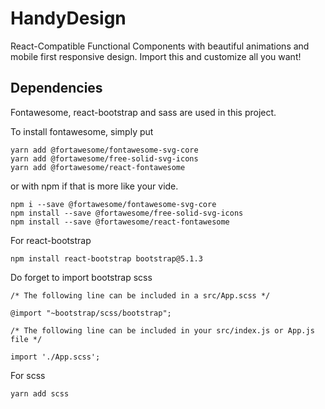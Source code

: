 # HandyDesign
React-Compatible Functional Components with beautiful animations and mobile first responsive design.
Import this and customize all you want!

## Dependencies

Fontawesome, react-bootstrap and sass are used in this project.

To install fontawesome, simply put 
```
yarn add @fortawesome/fontawesome-svg-core
yarn add @fortawesome/free-solid-svg-icons
yarn add @fortawesome/react-fontawesome
```
or with npm if that is more like your vide.
```
npm i --save @fortawesome/fontawesome-svg-core
npm install --save @fortawesome/free-solid-svg-icons
npm install --save @fortawesome/react-fontawesome
```

For react-bootstrap
```
npm install react-bootstrap bootstrap@5.1.3
```
Do forget to import bootstrap scss
```
/* The following line can be included in a src/App.scss */

@import "~bootstrap/scss/bootstrap";

/* The following line can be included in your src/index.js or App.js file */

import './App.scss';
```

For scss
```
yarn add scss
```